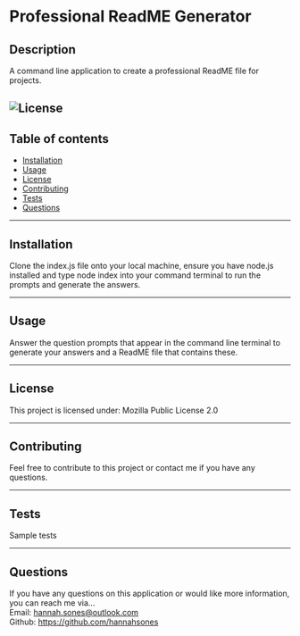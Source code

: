 # Professional ReadME Generator
## Description
A command line application to create a professional ReadME file for projects.

![License](https://img.shields.io/badge/license-Mozilla%20Public%20License%202.0-yellow)
----------

## Table of contents
* [Installation](#installation)
* [Usage](#usage)
* [License](#license)
* [Contributing](#contributing)
* [Tests](#tests)
* [Questions](#questions)

----------

## Installation
Clone the index.js file onto your local machine, ensure you have node.js installed and type node index into your command terminal to run the prompts and generate the answers.

----------

## Usage
Answer the question prompts that appear in the command line terminal to generate your answers and a ReadME file that contains these.

-----------
## License
This project is licensed under:
Mozilla Public License 2.0

-------------
## Contributing
Feel free to contribute to this project or contact me if you have any questions.

--------------
## Tests
Sample tests

------------
## Questions
If you have any questions on this application or would like more information, you can reach me via...    
Email: hannah.sones@outlook.com    
Github: https://github.com/hannahsones
